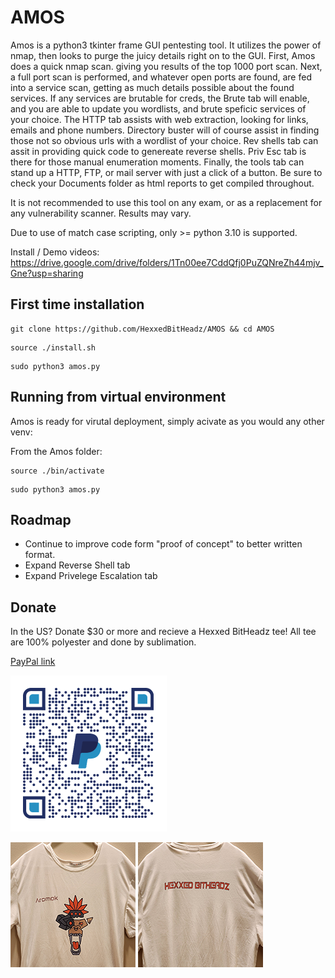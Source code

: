 # AMOS
Amos is a python3 tkinter frame GUI pentesting tool.  It utilizes the power of nmap, then looks to purge the juicy details right on to the GUI.  First, Amos does a quick nmap scan. giving you results of the top 1000 port scan.  Next, a full port scan is performed, and whatever open ports are found, are fed into a service scan, getting as much details possible about the found services.  If any services are brutable for creds, the Brute tab will enable, and you are able to update you wordlists, and brute speficic services of your choice.  The HTTP tab assists with web extraction, looking for links, emails and phone numbers.  Directory buster will of course assist in finding those not so obvious urls with a wordlist of your choice.  Rev shells tab can assit in providing quick code to genereate reverse shells.  Priv Esc tab is there for those manual enumeration moments.  Finally, the tools tab can stand up a HTTP, FTP, or mail server with just a click of a button.  Be sure to check your Documents folder as html reports to get compiled throughout.

It is not recommended to use this tool on any exam, or as a replacement for any vulnerability scanner.  Results may vary.

Due to use of match case scripting, only >= python 3.10 is supported.

Install / Demo videos: https://drive.google.com/drive/folders/1Tn00ee7CddQfj0PuZQNreZh44mjv_Gne?usp=sharing

## First time installation
```
git clone https://github.com/HexxedBitHeadz/AMOS && cd AMOS
```

```
source ./install.sh
```

```
sudo python3 amos.py
```

## Running from virtual environment
Amos is ready for virutal deployment, simply acivate as you would any other venv:

From the Amos folder:
```
source ./bin/activate
```

```
sudo python3 amos.py
```

## Roadmap
- Continue to improve code form "proof of concept" to better written format.
- Expand Reverse Shell tab
- Expand Privelege Escalation tab


## Donate
In the US?  Donate $30 or more and recieve a Hexxed BitHeadz tee!  All tee are 100% polyester and done by sublimation.

[PayPal link](https://www.paypal.com/donate/?business=5MX6P8YU3CNBY&no_recurring=0&item_name=This+donation+goes+to+furthering+cyber+research+and+tools+provided+by+Hexxed+BitHeadz.&currency_code=USD)

![PayPal](https://github.com/HexxedBitHeadz/AMOS/blob/main/IMAGES/QRCode.png)

![Shirt1](https://github.com/HexxedBitHeadz/AMOS/blob/main/IMAGES/tee_1.png)
![Shirt1](https://github.com/HexxedBitHeadz/AMOS/blob/main/IMAGES/tee_2.png)



